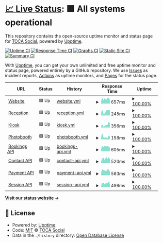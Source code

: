 # [📈 Live Status](https://status.toca.social): <!--live status--> **🟩 All systems operational**

This repository contains the open-source uptime monitor and status page for [TOCA Social](https://status.toca.social), powered by [Upptime](https://github.com/upptime/upptime).

[![Uptime CI](https://github.com/toca-football/uptime/workflows/Uptime%20CI/badge.svg)](https://github.com/toca-football/uptime/actions?query=workflow%3A%22Uptime+CI%22)
[![Response Time CI](https://github.com/toca-football/uptime/workflows/Response%20Time%20CI/badge.svg)](https://github.com/toca-football/uptime/actions?query=workflow%3A%22Response+Time+CI%22)
[![Graphs CI](https://github.com/toca-football/uptime/workflows/Graphs%20CI/badge.svg)](https://github.com/toca-football/uptime/actions?query=workflow%3A%22Graphs+CI%22)
[![Static Site CI](https://github.com/toca-football/uptime/workflows/Static%20Site%20CI/badge.svg)](https://github.com/toca-football/uptime/actions?query=workflow%3A%22Static+Site+CI%22)
[![Summary CI](https://github.com/toca-football/uptime/workflows/Summary%20CI/badge.svg)](https://github.com/toca-football/uptime/actions?query=workflow%3A%22Summary+CI%22)

With [Upptime](https://upptime.js.org), you can get your own unlimited and free uptime monitor and status page, powered entirely by a GitHub repository. We use [Issues](https://github.com/toca-football/uptime/issues) as incident reports, [Actions](https://github.com/toca-football/uptime/actions) as uptime monitors, and [Pages](https://status.toca.social) for the status page.

<!--start: status pages-->
<!-- This summary is generated by Upptime (https://github.com/upptime/upptime) -->
<!-- Do not edit this manually, your changes will be overwritten -->
<!-- prettier-ignore -->
| URL | Status | History | Response Time | Uptime |
| --- | ------ | ------- | ------------- | ------ |
| <img alt="" src="https://favicons.githubusercontent.com/www.toca.social" height="13"> [Website](https://www.toca.social) | 🟩 Up | [website.yml](https://github.com/toca-football/uptime/commits/HEAD/history/website.yml) | <details><summary><img alt="Response time graph" src="./graphs/website/response-time-week.png" height="20"> 657ms</summary><br><a href="https://status.toca.social/history/website"><img alt="Response time 534" src="https://img.shields.io/endpoint?url=https%3A%2F%2Fraw.githubusercontent.com%2Ftoca-football%2Fuptime%2FHEAD%2Fapi%2Fwebsite%2Fresponse-time.json"></a><br><a href="https://status.toca.social/history/website"><img alt="24-hour response time 376" src="https://img.shields.io/endpoint?url=https%3A%2F%2Fraw.githubusercontent.com%2Ftoca-football%2Fuptime%2FHEAD%2Fapi%2Fwebsite%2Fresponse-time-day.json"></a><br><a href="https://status.toca.social/history/website"><img alt="7-day response time 657" src="https://img.shields.io/endpoint?url=https%3A%2F%2Fraw.githubusercontent.com%2Ftoca-football%2Fuptime%2FHEAD%2Fapi%2Fwebsite%2Fresponse-time-week.json"></a><br><a href="https://status.toca.social/history/website"><img alt="30-day response time 629" src="https://img.shields.io/endpoint?url=https%3A%2F%2Fraw.githubusercontent.com%2Ftoca-football%2Fuptime%2FHEAD%2Fapi%2Fwebsite%2Fresponse-time-month.json"></a><br><a href="https://status.toca.social/history/website"><img alt="1-year response time 534" src="https://img.shields.io/endpoint?url=https%3A%2F%2Fraw.githubusercontent.com%2Ftoca-football%2Fuptime%2FHEAD%2Fapi%2Fwebsite%2Fresponse-time-year.json"></a></details> | <details><summary><a href="https://status.toca.social/history/website">100.00%</a></summary><a href="https://status.toca.social/history/website"><img alt="All-time uptime 98.95%" src="https://img.shields.io/endpoint?url=https%3A%2F%2Fraw.githubusercontent.com%2Ftoca-football%2Fuptime%2FHEAD%2Fapi%2Fwebsite%2Fuptime.json"></a><br><a href="https://status.toca.social/history/website"><img alt="24-hour uptime 100.00%" src="https://img.shields.io/endpoint?url=https%3A%2F%2Fraw.githubusercontent.com%2Ftoca-football%2Fuptime%2FHEAD%2Fapi%2Fwebsite%2Fuptime-day.json"></a><br><a href="https://status.toca.social/history/website"><img alt="7-day uptime 100.00%" src="https://img.shields.io/endpoint?url=https%3A%2F%2Fraw.githubusercontent.com%2Ftoca-football%2Fuptime%2FHEAD%2Fapi%2Fwebsite%2Fuptime-week.json"></a><br><a href="https://status.toca.social/history/website"><img alt="30-day uptime 100.00%" src="https://img.shields.io/endpoint?url=https%3A%2F%2Fraw.githubusercontent.com%2Ftoca-football%2Fuptime%2FHEAD%2Fapi%2Fwebsite%2Fuptime-month.json"></a><br><a href="https://status.toca.social/history/website"><img alt="1-year uptime 98.95%" src="https://img.shields.io/endpoint?url=https%3A%2F%2Fraw.githubusercontent.com%2Ftoca-football%2Fuptime%2FHEAD%2Fapi%2Fwebsite%2Fuptime-year.json"></a></details>
| <img alt="" src="https://favicons.githubusercontent.com/horae.toca.social" height="13"> [Reception](https://horae.toca.social) | 🟩 Up | [reception.yml](https://github.com/toca-football/uptime/commits/HEAD/history/reception.yml) | <details><summary><img alt="Response time graph" src="./graphs/reception/response-time-week.png" height="20"> 245ms</summary><br><a href="https://status.toca.social/history/reception"><img alt="Response time 235" src="https://img.shields.io/endpoint?url=https%3A%2F%2Fraw.githubusercontent.com%2Ftoca-football%2Fuptime%2FHEAD%2Fapi%2Freception%2Fresponse-time.json"></a><br><a href="https://status.toca.social/history/reception"><img alt="24-hour response time 312" src="https://img.shields.io/endpoint?url=https%3A%2F%2Fraw.githubusercontent.com%2Ftoca-football%2Fuptime%2FHEAD%2Fapi%2Freception%2Fresponse-time-day.json"></a><br><a href="https://status.toca.social/history/reception"><img alt="7-day response time 245" src="https://img.shields.io/endpoint?url=https%3A%2F%2Fraw.githubusercontent.com%2Ftoca-football%2Fuptime%2FHEAD%2Fapi%2Freception%2Fresponse-time-week.json"></a><br><a href="https://status.toca.social/history/reception"><img alt="30-day response time 257" src="https://img.shields.io/endpoint?url=https%3A%2F%2Fraw.githubusercontent.com%2Ftoca-football%2Fuptime%2FHEAD%2Fapi%2Freception%2Fresponse-time-month.json"></a><br><a href="https://status.toca.social/history/reception"><img alt="1-year response time 235" src="https://img.shields.io/endpoint?url=https%3A%2F%2Fraw.githubusercontent.com%2Ftoca-football%2Fuptime%2FHEAD%2Fapi%2Freception%2Fresponse-time-year.json"></a></details> | <details><summary><a href="https://status.toca.social/history/reception">100.00%</a></summary><a href="https://status.toca.social/history/reception"><img alt="All-time uptime 100.00%" src="https://img.shields.io/endpoint?url=https%3A%2F%2Fraw.githubusercontent.com%2Ftoca-football%2Fuptime%2FHEAD%2Fapi%2Freception%2Fuptime.json"></a><br><a href="https://status.toca.social/history/reception"><img alt="24-hour uptime 100.00%" src="https://img.shields.io/endpoint?url=https%3A%2F%2Fraw.githubusercontent.com%2Ftoca-football%2Fuptime%2FHEAD%2Fapi%2Freception%2Fuptime-day.json"></a><br><a href="https://status.toca.social/history/reception"><img alt="7-day uptime 100.00%" src="https://img.shields.io/endpoint?url=https%3A%2F%2Fraw.githubusercontent.com%2Ftoca-football%2Fuptime%2FHEAD%2Fapi%2Freception%2Fuptime-week.json"></a><br><a href="https://status.toca.social/history/reception"><img alt="30-day uptime 100.00%" src="https://img.shields.io/endpoint?url=https%3A%2F%2Fraw.githubusercontent.com%2Ftoca-football%2Fuptime%2FHEAD%2Fapi%2Freception%2Fuptime-month.json"></a><br><a href="https://status.toca.social/history/reception"><img alt="1-year uptime 100.00%" src="https://img.shields.io/endpoint?url=https%3A%2F%2Fraw.githubusercontent.com%2Ftoca-football%2Fuptime%2FHEAD%2Fapi%2Freception%2Fuptime-year.json"></a></details>
| <img alt="" src="https://favicons.githubusercontent.com/kiosk.toca.social" height="13"> [Kiosk](https://kiosk.toca.social) | 🟩 Up | [kiosk.yml](https://github.com/toca-football/uptime/commits/HEAD/history/kiosk.yml) | <details><summary><img alt="Response time graph" src="./graphs/kiosk/response-time-week.png" height="20"> 356ms</summary><br><a href="https://status.toca.social/history/kiosk"><img alt="Response time 251" src="https://img.shields.io/endpoint?url=https%3A%2F%2Fraw.githubusercontent.com%2Ftoca-football%2Fuptime%2FHEAD%2Fapi%2Fkiosk%2Fresponse-time.json"></a><br><a href="https://status.toca.social/history/kiosk"><img alt="24-hour response time 393" src="https://img.shields.io/endpoint?url=https%3A%2F%2Fraw.githubusercontent.com%2Ftoca-football%2Fuptime%2FHEAD%2Fapi%2Fkiosk%2Fresponse-time-day.json"></a><br><a href="https://status.toca.social/history/kiosk"><img alt="7-day response time 356" src="https://img.shields.io/endpoint?url=https%3A%2F%2Fraw.githubusercontent.com%2Ftoca-football%2Fuptime%2FHEAD%2Fapi%2Fkiosk%2Fresponse-time-week.json"></a><br><a href="https://status.toca.social/history/kiosk"><img alt="30-day response time 327" src="https://img.shields.io/endpoint?url=https%3A%2F%2Fraw.githubusercontent.com%2Ftoca-football%2Fuptime%2FHEAD%2Fapi%2Fkiosk%2Fresponse-time-month.json"></a><br><a href="https://status.toca.social/history/kiosk"><img alt="1-year response time 251" src="https://img.shields.io/endpoint?url=https%3A%2F%2Fraw.githubusercontent.com%2Ftoca-football%2Fuptime%2FHEAD%2Fapi%2Fkiosk%2Fresponse-time-year.json"></a></details> | <details><summary><a href="https://status.toca.social/history/kiosk">100.00%</a></summary><a href="https://status.toca.social/history/kiosk"><img alt="All-time uptime 100.00%" src="https://img.shields.io/endpoint?url=https%3A%2F%2Fraw.githubusercontent.com%2Ftoca-football%2Fuptime%2FHEAD%2Fapi%2Fkiosk%2Fuptime.json"></a><br><a href="https://status.toca.social/history/kiosk"><img alt="24-hour uptime 100.00%" src="https://img.shields.io/endpoint?url=https%3A%2F%2Fraw.githubusercontent.com%2Ftoca-football%2Fuptime%2FHEAD%2Fapi%2Fkiosk%2Fuptime-day.json"></a><br><a href="https://status.toca.social/history/kiosk"><img alt="7-day uptime 100.00%" src="https://img.shields.io/endpoint?url=https%3A%2F%2Fraw.githubusercontent.com%2Ftoca-football%2Fuptime%2FHEAD%2Fapi%2Fkiosk%2Fuptime-week.json"></a><br><a href="https://status.toca.social/history/kiosk"><img alt="30-day uptime 100.00%" src="https://img.shields.io/endpoint?url=https%3A%2F%2Fraw.githubusercontent.com%2Ftoca-football%2Fuptime%2FHEAD%2Fapi%2Fkiosk%2Fuptime-month.json"></a><br><a href="https://status.toca.social/history/kiosk"><img alt="1-year uptime 100.00%" src="https://img.shields.io/endpoint?url=https%3A%2F%2Fraw.githubusercontent.com%2Ftoca-football%2Fuptime%2FHEAD%2Fapi%2Fkiosk%2Fuptime-year.json"></a></details>
| <img alt="" src="https://favicons.githubusercontent.com/photobooth.toca.social" height="13"> [Photobooth](https://photobooth.toca.social) | 🟩 Up | [photobooth.yml](https://github.com/toca-football/uptime/commits/HEAD/history/photobooth.yml) | <details><summary><img alt="Response time graph" src="./graphs/photobooth/response-time-week.png" height="20"> 158ms</summary><br><a href="https://status.toca.social/history/photobooth"><img alt="Response time 223" src="https://img.shields.io/endpoint?url=https%3A%2F%2Fraw.githubusercontent.com%2Ftoca-football%2Fuptime%2FHEAD%2Fapi%2Fphotobooth%2Fresponse-time.json"></a><br><a href="https://status.toca.social/history/photobooth"><img alt="24-hour response time 152" src="https://img.shields.io/endpoint?url=https%3A%2F%2Fraw.githubusercontent.com%2Ftoca-football%2Fuptime%2FHEAD%2Fapi%2Fphotobooth%2Fresponse-time-day.json"></a><br><a href="https://status.toca.social/history/photobooth"><img alt="7-day response time 158" src="https://img.shields.io/endpoint?url=https%3A%2F%2Fraw.githubusercontent.com%2Ftoca-football%2Fuptime%2FHEAD%2Fapi%2Fphotobooth%2Fresponse-time-week.json"></a><br><a href="https://status.toca.social/history/photobooth"><img alt="30-day response time 209" src="https://img.shields.io/endpoint?url=https%3A%2F%2Fraw.githubusercontent.com%2Ftoca-football%2Fuptime%2FHEAD%2Fapi%2Fphotobooth%2Fresponse-time-month.json"></a><br><a href="https://status.toca.social/history/photobooth"><img alt="1-year response time 223" src="https://img.shields.io/endpoint?url=https%3A%2F%2Fraw.githubusercontent.com%2Ftoca-football%2Fuptime%2FHEAD%2Fapi%2Fphotobooth%2Fresponse-time-year.json"></a></details> | <details><summary><a href="https://status.toca.social/history/photobooth">100.00%</a></summary><a href="https://status.toca.social/history/photobooth"><img alt="All-time uptime 100.00%" src="https://img.shields.io/endpoint?url=https%3A%2F%2Fraw.githubusercontent.com%2Ftoca-football%2Fuptime%2FHEAD%2Fapi%2Fphotobooth%2Fuptime.json"></a><br><a href="https://status.toca.social/history/photobooth"><img alt="24-hour uptime 100.00%" src="https://img.shields.io/endpoint?url=https%3A%2F%2Fraw.githubusercontent.com%2Ftoca-football%2Fuptime%2FHEAD%2Fapi%2Fphotobooth%2Fuptime-day.json"></a><br><a href="https://status.toca.social/history/photobooth"><img alt="7-day uptime 100.00%" src="https://img.shields.io/endpoint?url=https%3A%2F%2Fraw.githubusercontent.com%2Ftoca-football%2Fuptime%2FHEAD%2Fapi%2Fphotobooth%2Fuptime-week.json"></a><br><a href="https://status.toca.social/history/photobooth"><img alt="30-day uptime 100.00%" src="https://img.shields.io/endpoint?url=https%3A%2F%2Fraw.githubusercontent.com%2Ftoca-football%2Fuptime%2FHEAD%2Fapi%2Fphotobooth%2Fuptime-month.json"></a><br><a href="https://status.toca.social/history/photobooth"><img alt="1-year uptime 100.00%" src="https://img.shields.io/endpoint?url=https%3A%2F%2Fraw.githubusercontent.com%2Ftoca-football%2Fuptime%2FHEAD%2Fapi%2Fphotobooth%2Fuptime-year.json"></a></details>
| <img alt="" src="https://favicons.githubusercontent.com/booking.api.toca.social" height="13"> [Bookings API](https://booking.api.toca.social/ping) | 🟩 Up | [bookings-api.yml](https://github.com/toca-football/uptime/commits/HEAD/history/bookings-api.yml) | <details><summary><img alt="Response time graph" src="./graphs/bookings-api/response-time-week.png" height="20"> 605ms</summary><br><a href="https://status.toca.social/history/bookings-api"><img alt="Response time 508" src="https://img.shields.io/endpoint?url=https%3A%2F%2Fraw.githubusercontent.com%2Ftoca-football%2Fuptime%2FHEAD%2Fapi%2Fbookings-api%2Fresponse-time.json"></a><br><a href="https://status.toca.social/history/bookings-api"><img alt="24-hour response time 453" src="https://img.shields.io/endpoint?url=https%3A%2F%2Fraw.githubusercontent.com%2Ftoca-football%2Fuptime%2FHEAD%2Fapi%2Fbookings-api%2Fresponse-time-day.json"></a><br><a href="https://status.toca.social/history/bookings-api"><img alt="7-day response time 605" src="https://img.shields.io/endpoint?url=https%3A%2F%2Fraw.githubusercontent.com%2Ftoca-football%2Fuptime%2FHEAD%2Fapi%2Fbookings-api%2Fresponse-time-week.json"></a><br><a href="https://status.toca.social/history/bookings-api"><img alt="30-day response time 542" src="https://img.shields.io/endpoint?url=https%3A%2F%2Fraw.githubusercontent.com%2Ftoca-football%2Fuptime%2FHEAD%2Fapi%2Fbookings-api%2Fresponse-time-month.json"></a><br><a href="https://status.toca.social/history/bookings-api"><img alt="1-year response time 508" src="https://img.shields.io/endpoint?url=https%3A%2F%2Fraw.githubusercontent.com%2Ftoca-football%2Fuptime%2FHEAD%2Fapi%2Fbookings-api%2Fresponse-time-year.json"></a></details> | <details><summary><a href="https://status.toca.social/history/bookings-api">100.00%</a></summary><a href="https://status.toca.social/history/bookings-api"><img alt="All-time uptime 100.00%" src="https://img.shields.io/endpoint?url=https%3A%2F%2Fraw.githubusercontent.com%2Ftoca-football%2Fuptime%2FHEAD%2Fapi%2Fbookings-api%2Fuptime.json"></a><br><a href="https://status.toca.social/history/bookings-api"><img alt="24-hour uptime 100.00%" src="https://img.shields.io/endpoint?url=https%3A%2F%2Fraw.githubusercontent.com%2Ftoca-football%2Fuptime%2FHEAD%2Fapi%2Fbookings-api%2Fuptime-day.json"></a><br><a href="https://status.toca.social/history/bookings-api"><img alt="7-day uptime 100.00%" src="https://img.shields.io/endpoint?url=https%3A%2F%2Fraw.githubusercontent.com%2Ftoca-football%2Fuptime%2FHEAD%2Fapi%2Fbookings-api%2Fuptime-week.json"></a><br><a href="https://status.toca.social/history/bookings-api"><img alt="30-day uptime 100.00%" src="https://img.shields.io/endpoint?url=https%3A%2F%2Fraw.githubusercontent.com%2Ftoca-football%2Fuptime%2FHEAD%2Fapi%2Fbookings-api%2Fuptime-month.json"></a><br><a href="https://status.toca.social/history/bookings-api"><img alt="1-year uptime 100.00%" src="https://img.shields.io/endpoint?url=https%3A%2F%2Fraw.githubusercontent.com%2Ftoca-football%2Fuptime%2FHEAD%2Fapi%2Fbookings-api%2Fuptime-year.json"></a></details>
| <img alt="" src="https://favicons.githubusercontent.com/contact.api.toca.social" height="13"> [Contact API](https://contact.api.toca.social/ping) | 🟩 Up | [contact-api.yml](https://github.com/toca-football/uptime/commits/HEAD/history/contact-api.yml) | <details><summary><img alt="Response time graph" src="./graphs/contact-api/response-time-week.png" height="20"> 520ms</summary><br><a href="https://status.toca.social/history/contact-api"><img alt="Response time 499" src="https://img.shields.io/endpoint?url=https%3A%2F%2Fraw.githubusercontent.com%2Ftoca-football%2Fuptime%2FHEAD%2Fapi%2Fcontact-api%2Fresponse-time.json"></a><br><a href="https://status.toca.social/history/contact-api"><img alt="24-hour response time 366" src="https://img.shields.io/endpoint?url=https%3A%2F%2Fraw.githubusercontent.com%2Ftoca-football%2Fuptime%2FHEAD%2Fapi%2Fcontact-api%2Fresponse-time-day.json"></a><br><a href="https://status.toca.social/history/contact-api"><img alt="7-day response time 520" src="https://img.shields.io/endpoint?url=https%3A%2F%2Fraw.githubusercontent.com%2Ftoca-football%2Fuptime%2FHEAD%2Fapi%2Fcontact-api%2Fresponse-time-week.json"></a><br><a href="https://status.toca.social/history/contact-api"><img alt="30-day response time 532" src="https://img.shields.io/endpoint?url=https%3A%2F%2Fraw.githubusercontent.com%2Ftoca-football%2Fuptime%2FHEAD%2Fapi%2Fcontact-api%2Fresponse-time-month.json"></a><br><a href="https://status.toca.social/history/contact-api"><img alt="1-year response time 499" src="https://img.shields.io/endpoint?url=https%3A%2F%2Fraw.githubusercontent.com%2Ftoca-football%2Fuptime%2FHEAD%2Fapi%2Fcontact-api%2Fresponse-time-year.json"></a></details> | <details><summary><a href="https://status.toca.social/history/contact-api">100.00%</a></summary><a href="https://status.toca.social/history/contact-api"><img alt="All-time uptime 100.00%" src="https://img.shields.io/endpoint?url=https%3A%2F%2Fraw.githubusercontent.com%2Ftoca-football%2Fuptime%2FHEAD%2Fapi%2Fcontact-api%2Fuptime.json"></a><br><a href="https://status.toca.social/history/contact-api"><img alt="24-hour uptime 100.00%" src="https://img.shields.io/endpoint?url=https%3A%2F%2Fraw.githubusercontent.com%2Ftoca-football%2Fuptime%2FHEAD%2Fapi%2Fcontact-api%2Fuptime-day.json"></a><br><a href="https://status.toca.social/history/contact-api"><img alt="7-day uptime 100.00%" src="https://img.shields.io/endpoint?url=https%3A%2F%2Fraw.githubusercontent.com%2Ftoca-football%2Fuptime%2FHEAD%2Fapi%2Fcontact-api%2Fuptime-week.json"></a><br><a href="https://status.toca.social/history/contact-api"><img alt="30-day uptime 100.00%" src="https://img.shields.io/endpoint?url=https%3A%2F%2Fraw.githubusercontent.com%2Ftoca-football%2Fuptime%2FHEAD%2Fapi%2Fcontact-api%2Fuptime-month.json"></a><br><a href="https://status.toca.social/history/contact-api"><img alt="1-year uptime 100.00%" src="https://img.shields.io/endpoint?url=https%3A%2F%2Fraw.githubusercontent.com%2Ftoca-football%2Fuptime%2FHEAD%2Fapi%2Fcontact-api%2Fuptime-year.json"></a></details>
| <img alt="" src="https://favicons.githubusercontent.com/payment.api.toca.social" height="13"> [Payment API](https://payment.api.toca.social/ping) | 🟩 Up | [payment-api.yml](https://github.com/toca-football/uptime/commits/HEAD/history/payment-api.yml) | <details><summary><img alt="Response time graph" src="./graphs/payment-api/response-time-week.png" height="20"> 563ms</summary><br><a href="https://status.toca.social/history/payment-api"><img alt="Response time 499" src="https://img.shields.io/endpoint?url=https%3A%2F%2Fraw.githubusercontent.com%2Ftoca-football%2Fuptime%2FHEAD%2Fapi%2Fpayment-api%2Fresponse-time.json"></a><br><a href="https://status.toca.social/history/payment-api"><img alt="24-hour response time 358" src="https://img.shields.io/endpoint?url=https%3A%2F%2Fraw.githubusercontent.com%2Ftoca-football%2Fuptime%2FHEAD%2Fapi%2Fpayment-api%2Fresponse-time-day.json"></a><br><a href="https://status.toca.social/history/payment-api"><img alt="7-day response time 563" src="https://img.shields.io/endpoint?url=https%3A%2F%2Fraw.githubusercontent.com%2Ftoca-football%2Fuptime%2FHEAD%2Fapi%2Fpayment-api%2Fresponse-time-week.json"></a><br><a href="https://status.toca.social/history/payment-api"><img alt="30-day response time 540" src="https://img.shields.io/endpoint?url=https%3A%2F%2Fraw.githubusercontent.com%2Ftoca-football%2Fuptime%2FHEAD%2Fapi%2Fpayment-api%2Fresponse-time-month.json"></a><br><a href="https://status.toca.social/history/payment-api"><img alt="1-year response time 499" src="https://img.shields.io/endpoint?url=https%3A%2F%2Fraw.githubusercontent.com%2Ftoca-football%2Fuptime%2FHEAD%2Fapi%2Fpayment-api%2Fresponse-time-year.json"></a></details> | <details><summary><a href="https://status.toca.social/history/payment-api">100.00%</a></summary><a href="https://status.toca.social/history/payment-api"><img alt="All-time uptime 100.00%" src="https://img.shields.io/endpoint?url=https%3A%2F%2Fraw.githubusercontent.com%2Ftoca-football%2Fuptime%2FHEAD%2Fapi%2Fpayment-api%2Fuptime.json"></a><br><a href="https://status.toca.social/history/payment-api"><img alt="24-hour uptime 100.00%" src="https://img.shields.io/endpoint?url=https%3A%2F%2Fraw.githubusercontent.com%2Ftoca-football%2Fuptime%2FHEAD%2Fapi%2Fpayment-api%2Fuptime-day.json"></a><br><a href="https://status.toca.social/history/payment-api"><img alt="7-day uptime 100.00%" src="https://img.shields.io/endpoint?url=https%3A%2F%2Fraw.githubusercontent.com%2Ftoca-football%2Fuptime%2FHEAD%2Fapi%2Fpayment-api%2Fuptime-week.json"></a><br><a href="https://status.toca.social/history/payment-api"><img alt="30-day uptime 100.00%" src="https://img.shields.io/endpoint?url=https%3A%2F%2Fraw.githubusercontent.com%2Ftoca-football%2Fuptime%2FHEAD%2Fapi%2Fpayment-api%2Fuptime-month.json"></a><br><a href="https://status.toca.social/history/payment-api"><img alt="1-year uptime 100.00%" src="https://img.shields.io/endpoint?url=https%3A%2F%2Fraw.githubusercontent.com%2Ftoca-football%2Fuptime%2FHEAD%2Fapi%2Fpayment-api%2Fuptime-year.json"></a></details>
| <img alt="" src="https://favicons.githubusercontent.com/session.api.toca.social" height="13"> [Session API](https://session.api.toca.social/ping) | 🟩 Up | [session-api.yml](https://github.com/toca-football/uptime/commits/HEAD/history/session-api.yml) | <details><summary><img alt="Response time graph" src="./graphs/session-api/response-time-week.png" height="20"> 498ms</summary><br><a href="https://status.toca.social/history/session-api"><img alt="Response time 482" src="https://img.shields.io/endpoint?url=https%3A%2F%2Fraw.githubusercontent.com%2Ftoca-football%2Fuptime%2FHEAD%2Fapi%2Fsession-api%2Fresponse-time.json"></a><br><a href="https://status.toca.social/history/session-api"><img alt="24-hour response time 342" src="https://img.shields.io/endpoint?url=https%3A%2F%2Fraw.githubusercontent.com%2Ftoca-football%2Fuptime%2FHEAD%2Fapi%2Fsession-api%2Fresponse-time-day.json"></a><br><a href="https://status.toca.social/history/session-api"><img alt="7-day response time 498" src="https://img.shields.io/endpoint?url=https%3A%2F%2Fraw.githubusercontent.com%2Ftoca-football%2Fuptime%2FHEAD%2Fapi%2Fsession-api%2Fresponse-time-week.json"></a><br><a href="https://status.toca.social/history/session-api"><img alt="30-day response time 504" src="https://img.shields.io/endpoint?url=https%3A%2F%2Fraw.githubusercontent.com%2Ftoca-football%2Fuptime%2FHEAD%2Fapi%2Fsession-api%2Fresponse-time-month.json"></a><br><a href="https://status.toca.social/history/session-api"><img alt="1-year response time 482" src="https://img.shields.io/endpoint?url=https%3A%2F%2Fraw.githubusercontent.com%2Ftoca-football%2Fuptime%2FHEAD%2Fapi%2Fsession-api%2Fresponse-time-year.json"></a></details> | <details><summary><a href="https://status.toca.social/history/session-api">100.00%</a></summary><a href="https://status.toca.social/history/session-api"><img alt="All-time uptime 100.00%" src="https://img.shields.io/endpoint?url=https%3A%2F%2Fraw.githubusercontent.com%2Ftoca-football%2Fuptime%2FHEAD%2Fapi%2Fsession-api%2Fuptime.json"></a><br><a href="https://status.toca.social/history/session-api"><img alt="24-hour uptime 100.00%" src="https://img.shields.io/endpoint?url=https%3A%2F%2Fraw.githubusercontent.com%2Ftoca-football%2Fuptime%2FHEAD%2Fapi%2Fsession-api%2Fuptime-day.json"></a><br><a href="https://status.toca.social/history/session-api"><img alt="7-day uptime 100.00%" src="https://img.shields.io/endpoint?url=https%3A%2F%2Fraw.githubusercontent.com%2Ftoca-football%2Fuptime%2FHEAD%2Fapi%2Fsession-api%2Fuptime-week.json"></a><br><a href="https://status.toca.social/history/session-api"><img alt="30-day uptime 100.00%" src="https://img.shields.io/endpoint?url=https%3A%2F%2Fraw.githubusercontent.com%2Ftoca-football%2Fuptime%2FHEAD%2Fapi%2Fsession-api%2Fuptime-month.json"></a><br><a href="https://status.toca.social/history/session-api"><img alt="1-year uptime 100.00%" src="https://img.shields.io/endpoint?url=https%3A%2F%2Fraw.githubusercontent.com%2Ftoca-football%2Fuptime%2FHEAD%2Fapi%2Fsession-api%2Fuptime-year.json"></a></details>

<!--end: status pages-->

[**Visit our status website →**](https://status.toca.social)

## 📄 License

- Powered by: [Upptime](https://github.com/upptime/upptime)
- Code: [MIT](./LICENSE) © [TOCA Social](https://status.toca.social)
- Data in the `./history` directory: [Open Database License](https://opendatacommons.org/licenses/odbl/1-0/)
